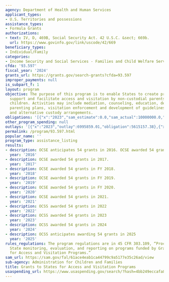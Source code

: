 ```yaml
---
agency: Department of Health and Human Services
applicant_types:
- U.S. Territories and possessions
assistance_types:
- Formula Grants
authorizations:
- text: IV, D, 469B, Social Security Act. 42 U.S.C. &sect; 669b.
  url: https://www.govinfo.gov/link/uscode/42/669
beneficiary_types:
- Individual/Family
categories:
- Income Security and Social Services - Families and Child Welfare Services
cfda: '93.597'
fiscal_year: '2024'
grants_url: https://grants.gov/search-grants?cfda=93.597
improper_payments: null
is_subpart_f: 1
layout: program
objective: The purpose of this program is to enable States to create programs which
  support and facilitate access and visitation by non-custodial parents with their
  children. Activities may include mediation, counseling, education, development of
  parenting plans, visitation enforcement and development of guidelines for visitation
  and alternative custody arrangements.
obligations: '[{"x":"2023","sam_estimate":0.0,"sam_actual":10000000.0,"usa_spending_actual":1902662.07},{"x":"2024","sam_estimate":0.0,"sam_actual":10000000.0,"usa_spending_actual":8873574.14},{"x":"2025","sam_estimate":0.0,"sam_actual":10000000.0,"usa_spending_actual":-1391034.7}]'
other_program_spending: null
outlays: '[{"x":"2023","outlay":6995859.01,"obligation":5615157.38},{"x":"2024","outlay":1279592.61,"obligation":10000000.0},{"x":"2025","outlay":0.0,"obligation":0.0}]'
permalink: /program/93.597.html
popular_name: ''
program_type: assistance_listing
results:
- description: OCSE anticipates 54 grants in 2016. OCSE awarded 54 grants in FY 2016.
  year: '2016'
- description: OCSE awarded 54 grants in 2017.
  year: '2017'
- description: OCSE awarded 54 grants in FY 2018.
  year: '2018'
- description: OCSE awarded 54 grants in FY 2019.
  year: '2019'
- description: OCSE awarded 54 grants in FY 2020.
  year: '2020'
- description: OCSE awarded 54 grants in 2021.
  year: '2021'
- description: OCSS awarded 54 grants in 2022
  year: '2022'
- description: OCSS awarded 54 grants in 2023
  year: '2023'
- description: OCSS awarded 54 grants in 2024
  year: '2024'
- description: OCSS anticipates awarding 54 grants in 2025
  year: '2025'
rules_regulations: The program regulations are in 45 CFR 303.109, “Procedures for
  State monitoring, evaluation, and reporting on programs funded by Grants to States
  for Access and Visitation Programs.”
sam_url: https://sam.gov/fal/61ace4eab1ca44799c9a5177e35c26ad/view
sub-agency: Administration for Children and Families
title: Grants to States for Access and Visitation Programs
usaspending_url: https://www.usaspending.gov/search/?hash=4bb249eccafa848d24c22f7d40f24df9
---
```

